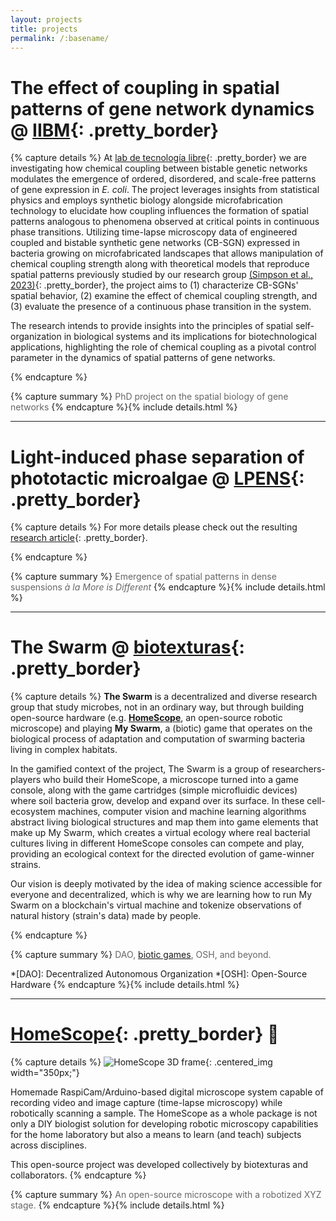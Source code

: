 ```yaml
---
layout: projects
title: projects
permalink: /:basename/
---
```



# The effect of coupling in spatial patterns of gene network dynamics  @ [IIBM][7]{: .pretty_border}

{% capture details %}
At [lab de tecnología libre][7]{: .pretty_border} we are investigating how chemical coupling between bistable genetic networks modulates the emergence of ordered, disordered, and scale-free patterns of gene expression in _E. coli_. The project leverages insights from statistical physics and employs synthetic biology alongside microfabrication technology to elucidate how coupling influences the formation of spatial patterns analogous to phenomena observed at critical points in continuous phase transitions. Utilizing time-lapse microscopy data of engineered coupled and bistable synthetic gene networks (CB-SGN) expressed in bacteria growing on microfabricated landscapes that allows manipulation of chemical coupling strength along with theoretical models that reproduce spatial patterns previously studied by our research group [(Simpson et al., 2023)][8]{: .pretty_border}, the project aims to (1) characterize CB-SGNs' spatial behavior, (2) examine the effect of chemical coupling strength, and (3) evaluate the presence of a continuous phase transition in the system. 

The research intends to provide insights into the principles of spatial self-organization in biological systems and its implications for biotechnological applications, highlighting the role of chemical coupling as a pivotal control parameter in the dynamics of spatial patterns of gene networks.

[8]: https://doi.org/10.1186/s12915-023-01681-4 "Spatial biology of Ising-like synthetic genetic networks"
{% endcapture %}

{% capture summary %}
<span style="color: #666666;"> PhD project on the spatial biology of gene networks </span>
{% endcapture %}{% include details.html %}

[7]: https://federicilab.org/ "lab de tecnología libre"


---
# Light-induced phase separation of phototactic microalgae @ [LPENS][5]{: .pretty_border}

{% capture details %}
For more details please check out the resulting [research article][6]{: .pretty_border}.

[6]: https://doi.org/10.48550/arXiv.2401.08394 "Collective photoprotection through light-induced phase separation in a phototactic micro-alga"
{% endcapture %}

{% capture summary %}
<span style="color: #666666;"> Emergence of spatial patterns in dense suspensions _à la More is Different_ </span>
{% endcapture %}{% include details.html %}

[5]: https://www.lpens.ens.psl.eu/research/biophys/equipe-16/?lang=e "multiscale physics of living systems research group"


---
# The Swarm @ [biotexturas][1]{: .pretty_border}

{% capture details %}
**The Swarm** is a decentralized and diverse research group that study microbes, not in an ordinary way, but through building open-source hardware (e.g. [**HomeScope**][2], an open-source robotic microscope) and playing **My Swarm**, a (biotic) game that operates on the biological process of adaptation and computation of swarming bacteria living in complex habitats.

In the gamified context of the project, The Swarm is a group of researchers-players who build their HomeScope, a microscope turned into a game console, along with the game cartridges (simple microfluidic devices) where soil bacteria grow, develop and expand over its surface. In these cell-ecosystem machines, computer vision and machine learning algorithms abstract living biological structures and map them into game elements that make up My Swarm, which creates a virtual ecology where real bacterial cultures living in different HomeScope consoles can compete and play, providing an ecological context for the directed evolution of game-winner strains.

Our vision is deeply motivated by the idea of making science accessible for everyone and decentralized, which is why we are learning how to run My Swarm on a blockchain's virtual machine and tokenize observations of natural history (strain's data) made by people.

[2]: http://homescope.biotexturas.org "DIY robotic microscope"
{% endcapture %}

{% capture summary %}
<span style="color: #666666;">DAO, [biotic games][3], OSH, and beyond.</span>

[3]: https://pubs.rsc.org/en/content/articlelanding/2011/lc/c0lc00399a "go to I. H. Riedel-Kruse's article"
*[DAO]: Decentralized Autonomous Organization
*[OSH]: Open-Source Hardware
{% endcapture %}{% include details.html %}

[1]: https://biotexturas.org "Collective of intelligent people, machines, and ecosystems"


---
# [HomeScope][4]{: .pretty_border} <span>&#x1F52C;</span>

{% capture details %}
![HomeScope 3D frame](/assets/images/homescope.png){: .centered_img width="350px;"}

Homemade RaspiCam/Arduino-based digital microscope system capable of recording video and image capture (time-lapse microscopy) while robotically scanning a sample. The HomeScope as a whole package is not only a DIY biologist solution for developing robotic microscopy capabilities for the home laboratory but also a means to learn (and teach) subjects across disciplines.

This open-source project was developed collectively by biotexturas and collaborators.
{% endcapture %}

{% capture summary %}
<span style="color: #666666;">An open-source microscope with a robotized XYZ stage.</span>
{% endcapture %}{% include details.html %}

[4]: http://homescope.biotexturas.org "DIY robotic microscope"
